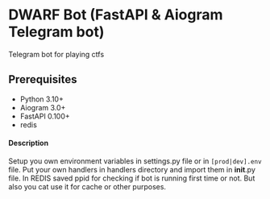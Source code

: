 # DWARF Bot (FastAPI & Aiogram Telegram bot)
Telegram bot for playing ctfs

## Prerequisites

- Python 3.10+
- Aiogram 3.0+
- FastAPI 0.100+
- redis

#### Description

Setup you own environment variables in settings.py file or in `[prod|dev].env` file. Put your own handlers in handlers directory and import them in __init__.py file. In REDIS saved ppid for checking if bot is running first time or not. But also you cat use it for cache or other purposes.